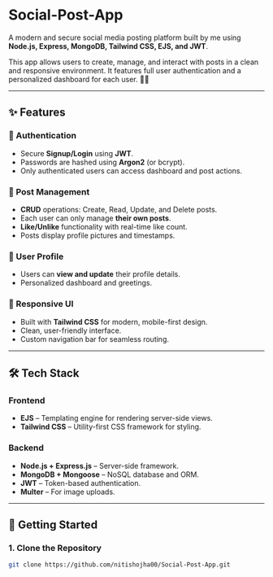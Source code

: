 # Social-Post-App

A modern and secure social media posting platform built by me using **Node.js, Express, MongoDB, Tailwind CSS, EJS, and JWT**.

This app allows users to create, manage, and interact with posts in a clean and responsive environment. It features full user authentication and a personalized dashboard for each user. 🔐🚀

---

## ✨ Features

### 🔐 Authentication
- Secure **Signup/Login** using **JWT**.
- Passwords are hashed using **Argon2** (or bcrypt).
- Only authenticated users can access dashboard and post actions.

### 📝 Post Management
- **CRUD** operations: Create, Read, Update, and Delete posts.
- Each user can only manage **their own posts**.
- **Like/Unlike** functionality with real-time like count.
- Posts display profile pictures and timestamps.

### 👤 User Profile
- Users can **view and update** their profile details.
- Personalized dashboard and greetings.

### 🎨 Responsive UI
- Built with **Tailwind CSS** for modern, mobile-first design.
- Clean, user-friendly interface.
- Custom navigation bar for seamless routing.

---

## 🛠️ Tech Stack

### Frontend
- **EJS** – Templating engine for rendering server-side views.
- **Tailwind CSS** – Utility-first CSS framework for styling.

### Backend
- **Node.js + Express.js** – Server-side framework.
- **MongoDB + Mongoose** – NoSQL database and ORM.
- **JWT** – Token-based authentication.
- **Multer** – For image uploads.

---

## 🚀 Getting Started

### 1. Clone the Repository
```bash
git clone https://github.com/nitishojha00/Social-Post-App.git
